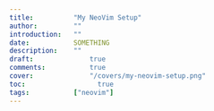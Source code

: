 ```yaml
---
title:          "My NeoVim Setup"
author:       	""
introduction: 	""
date:         	SOMETHING
description:  	""
draft: 		 	    true
comments:		    true
cover:			    "/covers/my-neovim-setup.png"
toc:			      true
tags:         	["neovim"]
---
```

